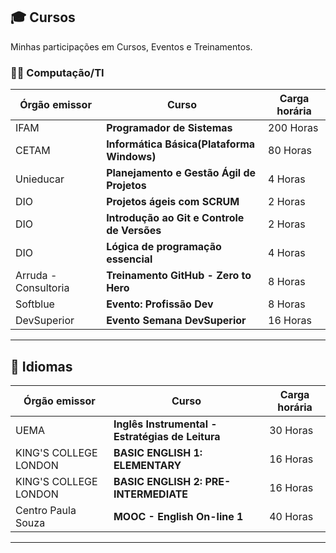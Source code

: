 

## 🎓 Cursos 
Minhas participações em Cursos, Eventos e Treinamentos.  

### 🧑‍💻 Computação/TI

| Órgão emissor      | Curso                                                            | Carga horária      | 
| ------------------ | ---------------------------------------------------------------- | ------------------ | 
|IFAM                | **Programador de Sistemas**                                      | 200 Horas          | 
|CETAM               | **Informática Básica(Plataforma Windows)**                       | 80 Horas           | 
|Unieducar           | **Planejamento e Gestão Ágil de Projetos**                       | 4 Horas            | 
|DIO                 | **Projetos ágeis com SCRUM**                                     | 2 Horas            | 
|DIO                 | **Introdução ao Git e Controle de Versões**                      | 2 Horas            | 
|DIO                 | **Lógica de programação essencial**                              | 4 Horas            | 
|Arruda - Consultoria| **Treinamento GitHub - Zero to Hero**                            | 8 Horas            | 
|Softblue            | **Evento: Profissão Dev**                                        | 8 Horas            | 
|DevSuperior         | **Evento Semana DevSuperior**                                    | 16 Horas           | 


---

## 💬 Idiomas
| Órgão emissor       | Curso                                                                    | Carga horária | 
| ------------------- | ------------------------------------------------------------------------ | ------------- | 
|UEMA                 | **Inglês Instrumental - Estratégias de Leitura**                         | 30 Horas      | 
|KING'S COLLEGE LONDON| **BASIC ENGLISH 1: ELEMENTARY**                                          | 16 Horas      | 
|KING'S COLLEGE LONDON| **BASIC ENGLISH 2: PRE-INTERMEDIATE**                                    | 16 Horas      | 
|Centro Paula Souza   | **MOOC - English On-line 1**                                             | 40 Horas      | 

---











